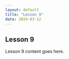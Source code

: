 ```yaml
---
layout: default
title: "Lesson 9"
date: 2024-03-12
---
```


## Lesson 9

Lesson 9 content goes here.
